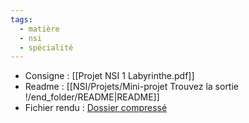 ```yaml
---
tags:
  - matière
  - nsi
  - spécialité
---
```


- Consigne : [[Projet NSI 1 Labyrinthe.pdf]]
- Readme : [[NSI/Projets/Mini-projet Trouvez la sortie !/end_folder/README|README]]
- Fichier rendu : [Dossier compressé](NSI/Projets/Mini-projet%20Trouvez%20la%20sortie%20!/Schorch-Legrand,%20Rodriguez%20LABYRINTHE.zip)
